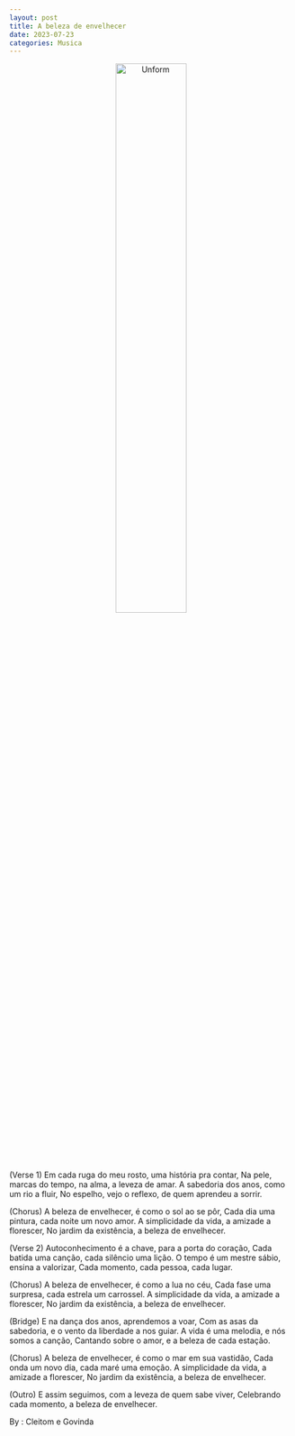 ```yaml
---
layout: post
title: A beleza de envelhecer
date: 2023-07-23
categories: Musica
---
```


<p align="center">
<img src="{{ site.baseurl }}/images/2023-07-23-A beleza-de-envelhecer.jpeg" height="50%" width="50%" alt="Unform" />
</p>

(Verse 1)
Em cada ruga do meu rosto, uma história pra contar,
Na pele, marcas do tempo, na alma, a leveza de amar.
A sabedoria dos anos, como um rio a fluir,
No espelho, vejo o reflexo, de quem aprendeu a sorrir.

(Chorus)
A beleza de envelhecer, é como o sol ao se pôr,
Cada dia uma pintura, cada noite um novo amor.
A simplicidade da vida, a amizade a florescer,
No jardim da existência, a beleza de envelhecer.

(Verse 2)
Autoconhecimento é a chave, para a porta do coração,
Cada batida uma canção, cada silêncio uma lição.
O tempo é um mestre sábio, ensina a valorizar,
Cada momento, cada pessoa, cada lugar.

(Chorus)
A beleza de envelhecer, é como a lua no céu,
Cada fase uma surpresa, cada estrela um carrossel.
A simplicidade da vida, a amizade a florescer,
No jardim da existência, a beleza de envelhecer.

(Bridge)
E na dança dos anos, aprendemos a voar,
Com as asas da sabedoria, e o vento da liberdade a nos guiar.
A vida é uma melodia, e nós somos a canção,
Cantando sobre o amor, e a beleza de cada estação.

(Chorus)
A beleza de envelhecer, é como o mar em sua vastidão,
Cada onda um novo dia, cada maré uma emoção.
A simplicidade da vida, a amizade a florescer,
No jardim da existência, a beleza de envelhecer.

(Outro)
E assim seguimos, com a leveza de quem sabe viver,
Celebrando cada momento, a beleza de envelhecer.

By : Cleitom e Govinda

